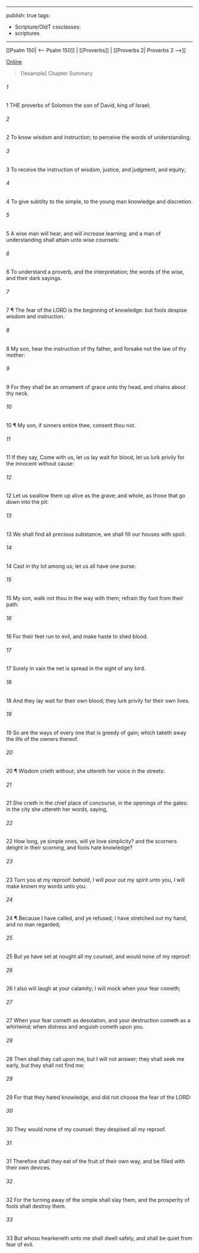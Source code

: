 

---
publish: true
tags:
  - Scripture/OldT
cssclasses:
  - scriptures
---
[[Psalm 150| <-- Psalm 150]] | [[Proverbs]] | [[Proverbs 2| Proverbs 2 -->]]

[Online](https://churchofjesuschrist.org/study/scriptures/ot/prov/1?lang=eng)

>[!example] Chapter Summary
>
###### 1
1 THE proverbs of Solomon the son of David, king of Israel;
###### 2
2 To know wisdom and instruction; to perceive the words of understanding;
###### 3
3 To receive the instruction of wisdom, justice, and judgment, and equity;
###### 4
4 To give subtilty to the simple, to the young man knowledge and discretion.
###### 5
5 A wise man will hear, and will increase learning; and a man of understanding shall attain unto wise counsels:
###### 6
6 To understand a proverb, and the interpretation; the words of the wise, and their dark sayings.
###### 7
7 ¶ The fear of the LORD is the beginning of knowledge: but fools despise wisdom and instruction.
###### 8
8 My son, hear the instruction of thy father, and forsake not the law of thy mother:
###### 9
9 For they shall be an ornament of grace unto thy head, and chains about thy neck.
###### 10
10 ¶ My son, if sinners entice thee, consent thou not.
###### 11
11 If they say, Come with us, let us lay wait for blood, let us lurk privily for the innocent without cause:
###### 12
12 Let us swallow them up alive as the grave; and whole, as those that go down into the pit:
###### 13
13 We shall find all precious substance, we shall fill our houses with spoil:
###### 14
14 Cast in thy lot among us; let us all have one purse:
###### 15
15 My son, walk not thou in the way with them; refrain thy foot from their path:
###### 16
16 For their feet run to evil, and make haste to shed blood.
###### 17
17 Surely in vain the net is spread in the sight of any bird.
###### 18
18 And they lay wait for their own blood; they lurk privily for their own lives.
###### 19
19 So are the ways of every one that is greedy of gain; which taketh away the life of the owners thereof.
###### 20
20 ¶ Wisdom crieth without; she uttereth her voice in the streets:
###### 21
21 She crieth in the chief place of concourse, in the openings of the gates: in the city she uttereth her words, saying,
###### 22
22 How long, ye simple ones, will ye love simplicity?  and the scorners delight in their scorning, and fools hate knowledge?
###### 23
23 Turn you at my reproof: behold, I will pour out my spirit unto you, I will make known my words unto you.
###### 24
24 ¶ Because I have called, and ye refused; I have stretched out my hand, and no man regarded;
###### 25
25 But ye have set at nought all my counsel, and would none of my reproof:
###### 26
26 I also will laugh at your calamity; I will mock when your fear cometh;
###### 27
27 When your fear cometh as desolation, and your destruction cometh as a whirlwind; when distress and anguish cometh upon you.
###### 28
28 Then shall they call upon me, but I will not answer; they shall seek me early, but they shall not find me:
###### 29
29 For that they hated knowledge, and did not choose the fear of the LORD:
###### 30
30 They would none of my counsel: they despised all my reproof.
###### 31
31 Therefore shall they eat of the fruit of their own way, and be filled with their own devices.
###### 32
32 For the turning away of the simple shall slay them, and the prosperity of fools shall destroy them.
###### 33
33 But whoso hearkeneth unto me shall dwell safely, and shall be quiet from fear of evil.



